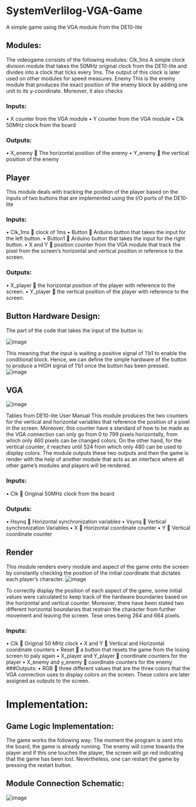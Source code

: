 # SystemVerlilog-VGA-Game
A simple game using the VGA module from the DE10-lite 

## Modules:
The videogame consists of the following modules:
Clk_1ms
A simple clock division module that takes the 50MHz original clock from the DE10-lite and divides into a clock that ticks every 1ms. The output of this clock is later used on other modules for speed measures.
Enemy
This is the enemy module that produces the exact position of the enemy block by adding one unit to its y-coordinate. Moreover, it also checks
### Inputs:
•	X counter from the VGA module
•	Y counter from the VGA module
•	Clk 50MHz clock from the board
### Outputs:
•	X_enemy  The horizontal position of the enemy
•	Y_enemy  the vertical position of the enemy
## Player
This module deals with tracking the position of the player based on the inputs of two buttons that are implemented using the I/O ports of the DE10-lite
### Inputs:
•	Clk_1ms  clock of 1ms 
•	Button  Arduino button that takes the input for the left button.
•	Button1  Arduino button that takes the input for the right button.
•	X and Y  position counter from the VGA module that track the pixel from the screen’s horizontal and vertical position in reference to the screen.
### Outputs:
•	X_player  the horizontal position of the player with reference to the screen.
•	Y_player  the vertical position of the player with reference to the screen.
## Button Hardware Design:
The part of the code that takes the input of the button is:

 ![image](https://user-images.githubusercontent.com/51135069/211236618-88a4294a-7588-4b18-af5d-7251222d1d91.png)

This meaning that the input is waiting a positive signal of 1’b1 to enable the conditional block. Hence, we can define the simple hardware of the button to produce a HIGH signal of 1’b1 once the button has been pressed. 
 ![image](https://user-images.githubusercontent.com/51135069/211236624-6b9fead8-a0a4-4643-a669-549991b6a2f6.png)
## VGA
 ![image](https://user-images.githubusercontent.com/51135069/211236654-7722fadf-ccf8-4861-8259-430d4656b2e6.png)

Tables from DE10-lite User Manual
This module produces the two counters for the vertical and horizontal variables that reference the position of a pixel in the screen. Moreover, this counter have a standard of how to be made as the VGA connection can only go from 0 to 799 pixels horizontally, from which only 460 pixels can be changed colors. On the other hand, for the vertical counter, it reaches until 524 from which only 480 can be used to display colors. The module outputs these two outputs and then the game is render with the help of another module that acts as an interface where all other game’s modules and players will be rendered.
### Inputs:
•	Clk  Original 50MHz clock from the board
### Outputs:
•	Hsynq  Horizontal synchronization variables
•	Vsynq  Vertical synchronization Variables
•	X   Horizontal coordinate counter
•	Y  Vertical coordinate counter


## Render
This module renders every module and aspect of the game onto the screen by constantly checking the position of the initial coordinate that dictates each player’s character. 
 ![image](https://user-images.githubusercontent.com/51135069/211236689-f0d48e9f-813e-458d-b38a-c2a16cf10a37.png)

To correctly display the position of each aspect of the game, some initial values were calculated to keep track of the hardware boundaries based on the horizontal and vertical counter. Moreover, there have been stated two different horizontal boundaries that restrain the character from further movement and leaving the screen. Tese ones being 264 and 664 pixels.
### Inputs:
•	Clk  Original 50 MHz clock
•	X and Y  Vertical and Horizontal coordinate counters
•	Reset  a button that resets the game from the losing screen to paly again
•	X_player and Y_player  coordinate counters for the player
•	X_enemy and y_enemy  coordinate counters for the enemy
###Outputs:
•	RGB  three different values that are the three colors that the VGA connection uses to display colors on the screen. These colors are later assigned as outputs to the screen.
# Implementation:
## Game Logic Implementation:
The game works the following way:
The moment the program is sent into the board, the game is already running. The enemy will come towards the player and if this one touches the player, the screen will go red indicating that the game has been lost. Nevertheless, one can restart the game by pressing the restart button.
## Module Connection Schematic:
 ![image](https://user-images.githubusercontent.com/51135069/211236671-5f436c0e-180a-44eb-8d42-97d3e9520a1c.png)



